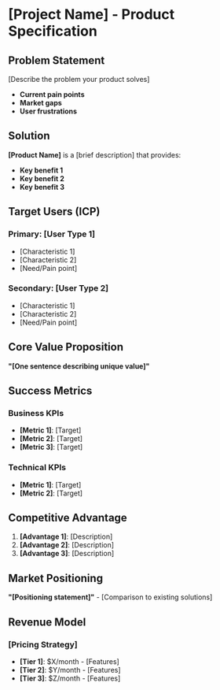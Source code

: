 # [Project Name] - Product Specification

## Problem Statement

[Describe the problem your product solves]
- **Current pain points**
- **Market gaps**
- **User frustrations**

## Solution

**[Product Name]** is a [brief description] that provides:
- **Key benefit 1**
- **Key benefit 2** 
- **Key benefit 3**

## Target Users (ICP)

### Primary: [User Type 1]
- [Characteristic 1]
- [Characteristic 2]
- [Need/Pain point]

### Secondary: [User Type 2]
- [Characteristic 1]
- [Characteristic 2]
- [Need/Pain point]

## Core Value Proposition

**"[One sentence describing unique value]"**

## Success Metrics

### Business KPIs
- **[Metric 1]**: [Target]
- **[Metric 2]**: [Target]
- **[Metric 3]**: [Target]

### Technical KPIs
- **[Metric 1]**: [Target]
- **[Metric 2]**: [Target]

## Competitive Advantage

1. **[Advantage 1]**: [Description]
2. **[Advantage 2]**: [Description]
3. **[Advantage 3]**: [Description]

## Market Positioning

**"[Positioning statement]"** - [Comparison to existing solutions]

## Revenue Model

### [Pricing Strategy]
- **[Tier 1]**: $X/month - [Features]
- **[Tier 2]**: $Y/month - [Features]
- **[Tier 3]**: $Z/month - [Features]

